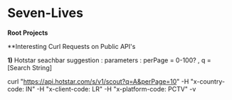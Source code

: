 # Seven-Lives

**Root Projects**




**Interesting Curl Requests on Public API's


**1)** Hotstar seachbar suggestion : parameters : perPage = 0-100? , q = [Search String]
  
curl "https://api.hotstar.com/s/v1/scout?q=A&perPage=10" -H "x-country-code: IN" -H "x-client-code: LR"  -H "x-platform-code: PCTV"  -v

